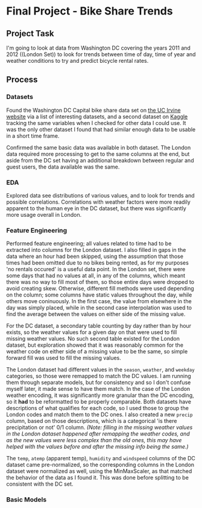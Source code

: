 # Final Project - Bike Share Trends

## Project Task
I'm going to look at data from Washington DC covering the years 2011 and 2012 ((London Set)) to look for trends between time of day, time of year and weather conditions to try and predict bicycle rental rates.

## Process

### Datasets
Found the Washington DC Capital bike share data set on [the UC Irvine website](https://archive.ics.uci.edu/dataset/275/bike+sharing+dataset) via a list of interesting datasets, and a second dataset on [Kaggle](https://www.kaggle.com/datasets/hmavrodiev/london-bike-sharing-dataset) tracking the same variables when I checked for other data I could use. It was the only other dataset I found that had similar enough data to be usable in a short time frame. 

Confirmed the same basic data was available in both dataset. The London data required more processing to get to the same columns at the end, but aside from the DC set having an additional breakdown between regular and guest users, the data available was the same. 

### EDA
Explored data see distributions of various values, and to look for trends and possible correlations. Correlations with weather factors were more readily apparent to the human eye in the DC dataset, but there was significantly more usage overall in London.

### Feature Engineering
Performed feature engineering; all values related to time had to be extracted into columns for the London dataset. I also filled in gaps in the data where an hour had been skipped, using the assumption that those times had been omitted due to no bikes being rented, as for my purposes 'no rentals occured' is a useful data point. In the London set, there were some days that had no values at all, in any of the columns, which meant there was no way to fill most of them, so those entire days were dropped to avoid creating skew. Otherwise, different fill methods were used depending on the column; some columns have static values throughout the day, while others move coninuously. In the first case, the value from elsewhere in the day was simply placed, while in the second case interpolation was used to find the average between the values on either side of the missing value. 

For the DC dataset, a secondary table counting by day rather than by hour exists, so the weather values for a given day on that were used to fill missing weather values. No such second table existed for the London dataset, but exploration showed that it was reasonably common for the weather code on either side of a missing value to be the same, so simple forward fill was used to fill the missing values. 

The London dataset had different values in the `season`, `weather`, and `weekday` categories, so those were remapped to match the DC values. I am running them through separate models, but for consistency and so I don't confuse myself later, it made sense to have them match. In the case of the London weather encoding, it was significantly more granular than the DC encoding, so it **had** to be reformatted to be properly comparable. Both datasets have descriptions of what qualifies for each code, so I used those to group the London codes and match them to the DC ones. I also created a new `precip` column, based on those descriptions, which is a categorical 'is there precipitation or not' 0/1 column.
_(Note: filling in the missing weather values in the London dataset happened after remapping the weather codes, and as the new values were less complex than the old ones, this may have helped with the values before and after the missing info being the same.)_

The `temp`, `atemp` (apparent temp), `humidity` and `windspeed` columns of the DC dataset came pre-normalized, so the corresponding columns in the London dataset were normalized as well, using the MinMaxScaler, as that matched the behavior of the data as I found it. This was done before splitting to be consistent with the DC set. 

### Basic Models

